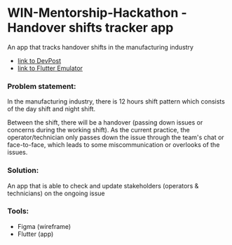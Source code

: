 # WIN-Mentorship-Hackathon - Handover shifts tracker app

An app that tracks handover shifts in the manufacturing industry

- [link to DevPost](https://devpost.com/software/handover-shifts-tracker-app)
- [link to Flutter Emulator](https://flutlab.io/sandbox/33e6e43a-183f-4bcf-ad0d-8a28dec5dd3f)

### Problem statement:
In the manufacturing industry, there is 12 hours shift pattern which consists of the day shift and night shift.

Between the shift, there will be a handover (passing down issues or concerns during the working shift). As the current practice, the operator/technician only passes down the issue through the team's chat or face-to-face, which leads to some miscommunication or overlooks of the issues.

### Solution:
An app that is able to check and update stakeholders (operators & technicians) on the ongoing issue

### Tools:
- Figma (wireframe)
- Flutter (app)
